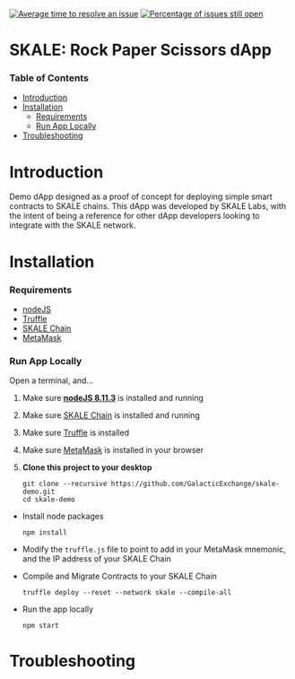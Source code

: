 

[![Average time to resolve an issue](http://isitmaintained.com/badge/resolution/GalacticExchange/skale-demo.svg)](http://isitmaintained.com/project/GalacticExchange/skale-demo "Average time to resolve an issue")
[![Percentage of issues still open](http://isitmaintained.com/badge/open/GalacticExchange/skale-demo.svg)](http://isitmaintained.com/project/GalacticExchange/skale-demo "Percentage of issues still open")

# SKALE: Rock Paper Scissors dApp
### Table of Contents

<!-- MarkdownTOC -->

- [Introduction](#introduction)
- [Installation](#installation)
    - [Requirements](#requirements)
    - [Run App Locally](#run)
- [Troubleshooting](#troubleshooting)

<!-- /MarkdownTOC -->

<a name="introduction"></a>
# Introduction

Demo dApp designed as a proof of concept for deploying simple smart contracts to SKALE chains. This dApp was developed by SKALE Labs, with the intent of being a reference for other dApp developers looking to integrate with the SKALE network.

<a name="installation"></a>
# Installation

<a name="requirements"></a>
### Requirements

+ [nodeJS](https://nodejs.org/en/download/)
+ [Truffle](https://truffleframework.com/)
+ [SKALE Chain](https://github.com/GalacticExchange/skale-bundle)
+ [MetaMask](https://metamask.io/)

<a name="run"></a>
### Run App Locally

Open a terminal, and...

1. Make sure **[nodeJS 8.11.3](https://nodejs.org/en/download/ "nodeJS 8.11.3")** is installed and running
2. Make sure [SKALE Chain](https://github.com/GalacticExchange/skale-bundle) is installed and running
3. Make sure [Truffle](https://truffleframework.com/) is installed 
4. Make sure [MetaMask](https://metamask.io/) is installed in your browser
5. **Clone this project to your desktop**
 
    ``` 
    git clone --recursive https://github.com/GalacticExchange/skale-demo.git
    cd skale-demo
    ```
    
+ Install node packages

    ```
    npm install
    ```  
    
+ Modify the `truffle.js` file to point to add in your MetaMask mnemonic, and the IP address of your SKALE Chain


+ Compile and Migrate Contracts to your SKALE Chain

    ```
    truffle deploy --reset --network skale --compile-all
    ```   
    
+ Run the app locally

    ```
    npm start
    ```
    

<a name="troubleshooting"></a>
# Troubleshooting




